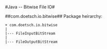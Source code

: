 #Java -- Bitwise File IO#


##com.doetsch.io.bitwise##
Package heirarchy:

    + com.doetsch.io.bitwise
    |
    |--- FileInputBitStream
    |
    |--- FileOutputBitStream
